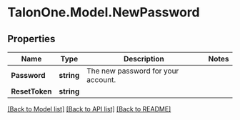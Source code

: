 # TalonOne.Model.NewPassword
## Properties

Name | Type | Description | Notes
------------ | ------------- | ------------- | -------------
**Password** | **string** | The new password for your account. | 
**ResetToken** | **string** |  | 

[[Back to Model list]](../README.md#documentation-for-models) [[Back to API list]](../README.md#documentation-for-api-endpoints) [[Back to README]](../README.md)

